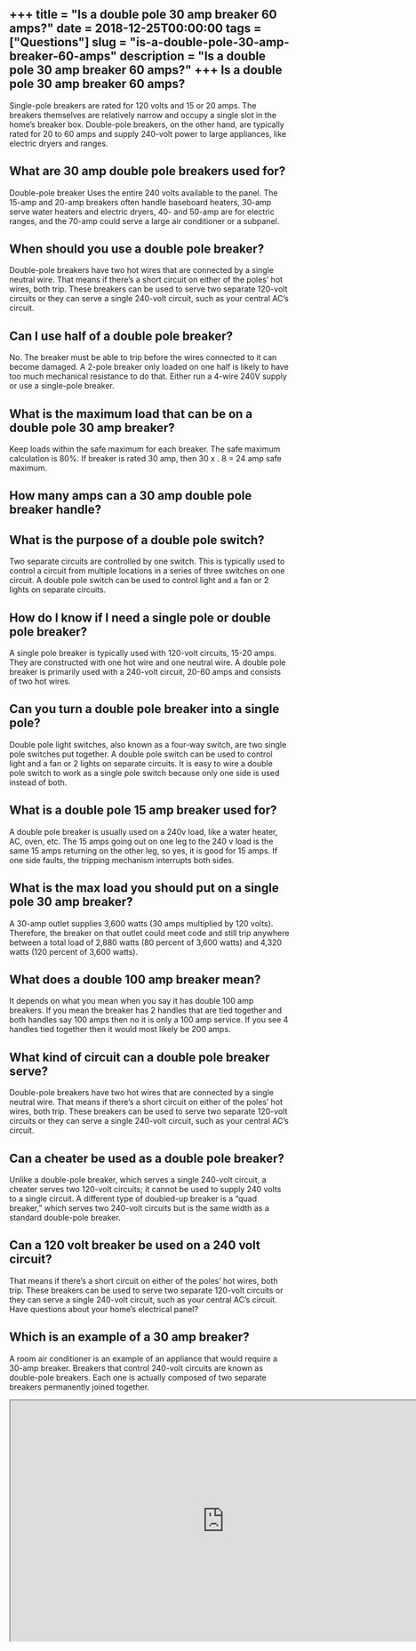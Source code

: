 +++
title = "Is a double pole 30 amp breaker 60 amps?"
date = 2018-12-25T00:00:00
tags = ["Questions"]
slug = "is-a-double-pole-30-amp-breaker-60-amps"
description = "Is a double pole 30 amp breaker 60 amps?"
+++
Is a double pole 30 amp breaker 60 amps?
----------------------------------------

Single-pole breakers are rated for 120 volts and 15 or 20 amps. The breakers themselves are relatively narrow and occupy a single slot in the home’s breaker box. Double-pole breakers, on the other hand, are typically rated for 20 to 60 amps and supply 240-volt power to large appliances, like electric dryers and ranges.

What are 30 amp double pole breakers used for?
----------------------------------------------

Double-pole breaker Uses the entire 240 volts available to the panel. The 15-amp and 20-amp breakers often handle baseboard heaters, 30-amp serve water heaters and electric dryers, 40- and 50-amp are for electric ranges, and the 70-amp could serve a large air conditioner or a subpanel.

When should you use a double pole breaker?
------------------------------------------

Double-pole breakers have two hot wires that are connected by a single neutral wire. That means if there’s a short circuit on either of the poles’ hot wires, both trip. These breakers can be used to serve two separate 120-volt circuits or they can serve a single 240-volt circuit, such as your central AC’s circuit.

Can I use half of a double pole breaker?
----------------------------------------

No. The breaker must be able to trip before the wires connected to it can become damaged. A 2-pole breaker only loaded on one half is likely to have too much mechanical resistance to do that. Either run a 4-wire 240V supply or use a single-pole breaker.

What is the maximum load that can be on a double pole 30 amp breaker?
---------------------------------------------------------------------

Keep loads within the safe maximum for each breaker. The safe maximum calculation is 80%. If breaker is rated 30 amp, then 30 x . 8 = 24 amp safe maximum.

How many amps can a 30 amp double pole breaker handle?
------------------------------------------------------

What is the purpose of a double pole switch?
--------------------------------------------

Two separate circuits are controlled by one switch. This is typically used to control a circuit from multiple locations in a series of three switches on one circuit. A double pole switch can be used to control light and a fan or 2 lights on separate circuits.

How do I know if I need a single pole or double pole breaker?
-------------------------------------------------------------

A single pole breaker is typically used with 120-volt circuits, 15-20 amps. They are constructed with one hot wire and one neutral wire. A double pole breaker is primarily used with a 240-volt circuit, 20-60 amps and consists of two hot wires.

Can you turn a double pole breaker into a single pole?
------------------------------------------------------

Double pole light switches, also known as a four-way switch, are two single pole switches put together. A double pole switch can be used to control light and a fan or 2 lights on separate circuits. It is easy to wire a double pole switch to work as a single pole switch because only one side is used instead of both.

What is a double pole 15 amp breaker used for?
----------------------------------------------

A double pole breaker is usually used on a 240v load, like a water heater, AC, oven, etc. The 15 amps going out on one leg to the 240 v load is the same 15 amps returning on the other leg, so yes, it is good for 15 amps. If one side faults, the tripping mechanism interrupts both sides.

What is the max load you should put on a single pole 30 amp breaker?
--------------------------------------------------------------------

A 30-amp outlet supplies 3,600 watts (30 amps multiplied by 120 volts). Therefore, the breaker on that outlet could meet code and still trip anywhere between a total load of 2,880 watts (80 percent of 3,600 watts) and 4,320 watts (120 percent of 3,600 watts).

What does a double 100 amp breaker mean?
----------------------------------------

It depends on what you mean when you say it has double 100 amp breakers. If you mean the breaker has 2 handles that are tied together and both handles say 100 amps then no it is only a 100 amp service. If you see 4 handles tied together then it would most likely be 200 amps.

What kind of circuit can a double pole breaker serve?
-----------------------------------------------------

Double-pole breakers have two hot wires that are connected by a single neutral wire. That means if there’s a short circuit on either of the poles’ hot wires, both trip. These breakers can be used to serve two separate 120-volt circuits or they can serve a single 240-volt circuit, such as your central AC’s circuit.

Can a cheater be used as a double pole breaker?
-----------------------------------------------

Unlike a double-pole breaker, which serves a single 240-volt circuit, a cheater serves two 120-volt circuits; it cannot be used to supply 240 volts to a single circuit. A different type of doubled-up breaker is a “quad breaker,” which serves two 240-volt circuits but is the same width as a standard double-pole breaker.

Can a 120 volt breaker be used on a 240 volt circuit?
-----------------------------------------------------

That means if there’s a short circuit on either of the poles’ hot wires, both trip. These breakers can be used to serve two separate 120-volt circuits or they can serve a single 240-volt circuit, such as your central AC’s circuit. Have questions about your home’s electrical panel?

Which is an example of a 30 amp breaker?
----------------------------------------

A room air conditioner is an example of an appliance that would require a 30-amp breaker. Breakers that control 240-volt circuits are known as double-pole breakers. Each one is actually composed of two separate breakers permanently joined together.

<iframe allow="accelerometer; autoplay; clipboard-write; encrypted-media; gyroscope; picture-in-picture" allowfullscreen="" class="__youtube_prefs__  epyt-is-override  no-lazyload" data-no-lazy="1" data-origheight="433" data-origwidth="770" data-skipgform_ajax_framebjll="" height="433" id="_ytid_79708" loading="lazy" src="https://www.youtube.com/embed/joKm1ovfJzg?enablejsapi=1&autoplay=0&cc_load_policy=0&cc_lang_pref=&iv_load_policy=1&loop=0&modestbranding=0&rel=1&fs=1&playsinline=0&autohide=2&theme=dark&color=red&controls=1&" title="YouTube player" width="770"></iframe>